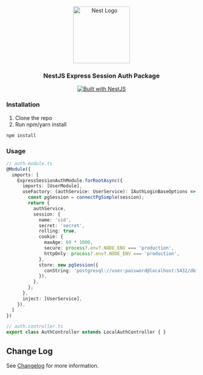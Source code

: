 <h1 align="center"></h1>

<div align="center">
  <a href="http://nestjs.com/" target="_blank">
    <img src="https://nestjs.com/img/logo_text.svg" width="150" alt="Nest Logo" />
  </a>
</div>

<h3 align="center">NestJS Express Session Auth Package</h3>

<div align="center">
  <a href="https://nestjs.com" target="_blank">
    <img src="https://img.shields.io/badge/built%20with-NestJs-red.svg" alt="Built with NestJS">
  </a>
</div>

### Installation

1. Clone the repo
2. Run npm/yarn install

```bash
npm install
```
### Usage
  
  ```ts
  // auth.module.ts
  @Module({
    imports: [
      ExpressSessionAuthModule.forRootAsync({
        imports: [UserModule],
        useFactory: (authService: UserService): IAuthLoginBaseOptions => {
          const pgSession = connectPgSimple(session);
          return {
            authService,
            session: {
              name: 'sid',
              secret: 'secret',
              rolling: true,
              cookie: {
                maxAge: 60 * 1000,
                secure: process?.env?.NODE_ENV === 'production',
                httpOnly: process?.env?.NODE_ENV === 'production',
              },
              store: new pgSession({
                conString: 'postgresql://user:password@localhost:5432/db?schema=public',
              }),
            },
          };
        },
        inject: [UserService],
      }),
    ]
  })
  ```
  ```ts
  // auth.controller.ts
  export class AuthController extends LocalAuthController { }
  ```

## Change Log

See [Changelog](CHANGELOG.md) for more information.
